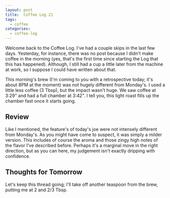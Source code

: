 ```yaml
---
layout: post
title:  Coffee Log 21
tags:
  - coffee
categories:
  - coffee-log
---
```


Welcome back to the Coffee Log. I've had a couple skips in the last few days.
Yesterday, for instance, there was no post because I didn't make coffee in the
morning (yes, that's the first time since starting the Log that this has
happened). Although, I still had a cup a little later from the machine at work,
so I suppose I could have written about that.

<!-- MORE -->

This morning's brew (I'm coming to you with a retrospective today; it's about
8PM at the moment) was not hugely different from Monday's. I used a little less
coffee (3 Tbsp), but the impact wasn't huge. We saw coffee at 3:29" and had a
full chamber at 3:42". I tell you, this light roast fills up the chamber fast
once it starts going.

## Review

Like I mentioned, the feature's of today's joe were not intensely different
from Monday's. As you might have come to suspect, it was simply a milder
version. This includes of course the aroma and those zingy high notes of the
flavor I've described before. Perhaps it's a marginal move in the right
direction, but as you can here, my judgement isn't exactly dripping with
confidence.

## Thoughts for Tomorrow

Let's keep this thread going; I'll take off another teaspoon from the brew,
putting me at 2 and 2/3 Tbsp.
